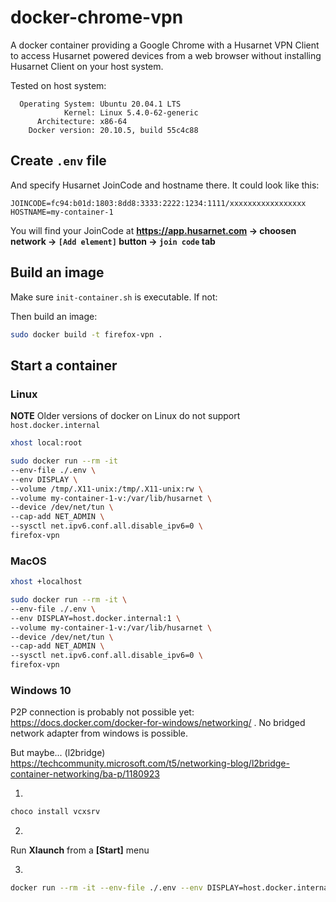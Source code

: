 # docker-chrome-vpn
A docker container providing a Google Chrome with a Husarnet VPN Client to access Husarnet powered devices from a web browser without installing Husarnet Client on your host system.

Tested on host system:
```
  Operating System: Ubuntu 20.04.1 LTS
            Kernel: Linux 5.4.0-62-generic
      Architecture: x86-64
    Docker version: 20.10.5, build 55c4c88
```

## Create `.env` file

And specify Husarnet JoinCode and hostname there. It could look like this:

```
JOINCODE=fc94:b01d:1803:8dd8:3333:2222:1234:1111/xxxxxxxxxxxxxxxxx
HOSTNAME=my-container-1
```
You will find your JoinCode at **https://app.husarnet.com -> choosen network -> `[Add element]` button ->  `join code` tab**

## Build an image

Make sure `init-container.sh` is executable. If not:

Then build an image:
```bash
sudo docker build -t firefox-vpn .
```




## Start a container

### Linux

**NOTE**
Older versions of docker on Linux do not support `host.docker.internal`

```bash
xhost local:root
```

<!-- sudo docker run --rm -it --net=host -e DISPLAY -v /tmp/.X11-unix firefox -->
<!-- minimal: sudo docker run --rm -it --net=host --env DISPLAY firefox -->

```bash
sudo docker run --rm -it
--env-file ./.env \
--env DISPLAY \
--volume /tmp/.X11-unix:/tmp/.X11-unix:rw \
--volume my-container-1-v:/var/lib/husarnet \
--device /dev/net/tun \
--cap-add NET_ADMIN \
--sysctl net.ipv6.conf.all.disable_ipv6=0 \
firefox-vpn
```


### MacOS

```bash
xhost +localhost
```

```bash
sudo docker run --rm -it \
--env-file ./.env \
--env DISPLAY=host.docker.internal:1 \
--volume my-container-1-v:/var/lib/husarnet \
--device /dev/net/tun \
--cap-add NET_ADMIN \
--sysctl net.ipv6.conf.all.disable_ipv6=0 \
firefox-vpn
```

### Windows 10

P2P connection is probably not possible yet: https://docs.docker.com/docker-for-windows/networking/ . No bridged network adapter from windows is possible.

But maybe... (l2bridge)
https://techcommunity.microsoft.com/t5/networking-blog/l2bridge-container-networking/ba-p/1180923



1. 

```bash
choco install vcxsrv
```

2. 

Run **Xlaunch** from a **[Start]** menu

3. 

```bash
docker run --rm -it --env-file ./.env --env DISPLAY=host.docker.internal:0 --volume my-container-1-v:/var/lib/husarnet --device /dev/net/tun --cap-add NET_ADMIN --sysctl net.ipv6.conf.all.disable_ipv6=0 firefox-vpn
```
